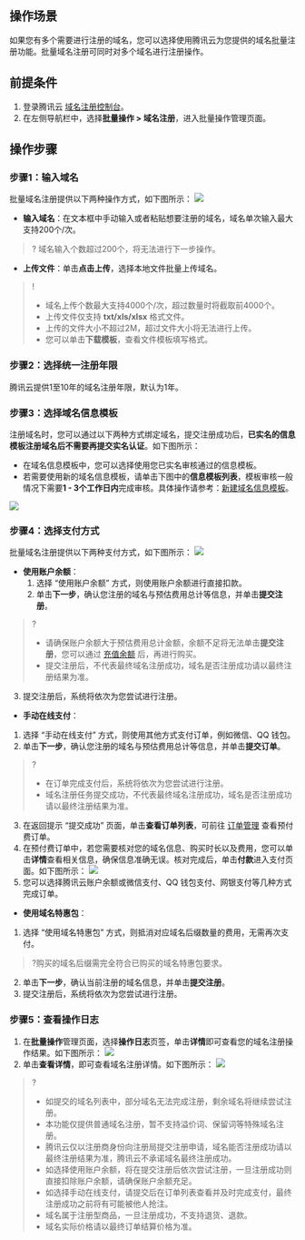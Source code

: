 ## 操作场景
如果您有多个需要进行注册的域名，您可以选择使用腾讯云为您提供的域名批量注册功能。批量域名注册可同时对多个域名进行注册操作。

## 前提条件
1. 登录腾讯云 [域名注册控制台](https://console.cloud.tencent.com/domain/)。    
2. 在左侧导航栏中，选择**批量操作 > 域名注册**，进入批量操作管理页面。

## 操作步骤

### 步骤1：输入域名

批量域名注册提供以下两种操作方式，如下图所示：
![](https://main.qcloudimg.com/raw/6c177df9abed147827451e325858e707.png)
- **输入域名**：在文本框中手动输入或者粘贴想要注册的域名，域名单次输入最大支持200个/次。
>? 域名输入个数超过200个，将无法进行下一步操作。
>
- **上传文件**：单击**点击上传**，选择本地文件批量上传域名。
>!
> - 域名上传个数最大支持4000个/次，超过数量时将截取前4000个。
> - 上传文件仅支持 **txt/xls/xlsx** 格式文件。
> - 上传的文件大小不超过2M，超过文件大小将无法进行上传。
> - 您可以单击**下载模板**，查看文件模板填写格式。

### 步骤2：选择统一注册年限
腾讯云提供1至10年的域名注册年限，默认为1年。

### 步骤3：选择域名信息模板
注册域名时，您可以通过以下两种方式绑定域名，提交注册成功后，**已实名的信息模板注册域名后不需要再提交实名认证**。如下图所示：
- 在域名信息模板中，您可以选择使用您已实名审核通过的信息模板。
- 若需要使用新的域名信息模板，请单击下图中的**信息模板列表**，模板审核一般情况下需要**1 - 3个工作日内**完成审核。具体操作请参考：[新建域名信息模板](https://cloud.tencent.com/document/product/242/15435#.E6.96.B0.E5.BB.BA.E5.9F.9F.E5.90.8D.E4.BF.A1.E6.81.AF.E6.A8.A1.E6.9D.BF)。

![](https://qcloudimg.tencent-cloud.cn/raw/106eed20dff20bf1910d512a27207349.png)

### 步骤4：选择支付方式
批量域名注册提供以下两种支付方式，如下图所示：
![](https://main.qcloudimg.com/raw/fce8897397c4b800b7d8f7f519abca78.png)
- **使用账户余额**：
  1. 选择 “使用账户余额” 方式，则使用账户余额进行直接扣款。
  2. 单击**下一步**，确认您注册的域名与预估费用总计等信息，并单击**提交注册**。
>?
>- 请确保账户余额大于预估费用总计金额，余额不足将无法单击**提交注册**，您可以通过 [充值余额](https://console.cloud.tencent.com/expense/recharge) 后，再进行购买。
> - 提交注册后，不代表最终域名注册成功，域名是否注册成功请以最终注册结果为准。
>
 3. 提交注册后，系统将依次为您尝试进行注册。
- **手动在线支付**：
 1. 选择 “手动在线支付” 方式，则使用其他方式支付订单，例如微信、QQ 钱包。
 2. 单击**下一步**，确认您注册的域名与预估费用总计等信息，并单击**提交订单**。
>?
> - 在订单完成支付后，系统将依次为您尝试进行注册。
> - 域名注册任务提交成功，不代表最终域名注册成功，域名是否注册成功请以最终注册结果为准。
> 
 3. 在返回提示 “提交成功” 页面，单击**查看订单列表**，可前往 [订单管理](https://console.cloud.tencent.com/expense/deal) 查看预付费订单。  
 4. 在预付费订单中，若您需要核对您的域名信息、购买时长以及费用，您可以单击**详情**查看相关信息，确保信息准确无误。核对完成后，单击**付款**进入支付页面。如下图所示：
![](https://main.qcloudimg.com/raw/5d767e9f6edb511725787ee9e9beadc0.png)
 5. 您可以选择腾讯云账户余额或微信支付、QQ 钱包支付、网银支付等几种方式完成订单。
- **使用域名特惠包**：
 1. 选择 “使用域名特惠包” 方式，则抵消对应域名后缀数量的费用，无需再次支付。
>?购买的域名后缀需完全符合已购买的域名特惠包要求。
>
 2. 单击**下一步**，确认当前注册的域名信息，并单击**提交注册**。
 3. 提交注册后，系统将依次为您尝试进行注册。


### 步骤5：查看操作日志
1. 在**批量操作**管理页面，选择**操作日志**页签，单击**详情**即可查看您的域名注册操作结果。如下图所示：
![](https://main.qcloudimg.com/raw/25d36f3640df4e718e1be8a0e3d9910d.png)
2. 单击**查看详情**，即可查看域名注册详情。如下图所示：
![](https://main.qcloudimg.com/raw/ba9a796729a1110a41f717d93a792469.png)

>?
> - 如提交的域名列表中，部分域名无法完成注册，剩余域名将继续尝试注册。
> - 本功能仅提供普通域名注册，暂不支持溢价词、保留词等特殊域名注册。
> - 腾讯云仅以注册商身份向注册局提交注册申请，域名能否注册成功请以最终注册结果为准，腾讯云不承诺域名最终注册成功。
> - 如选择使用账户余额，将在提交注册后依次尝试注册，一旦注册成功则直接扣除账户余额，请确保账户余额充足。
> - 如选择手动在线支付，请提交后在订单列表查看并及时完成支付，最终注册成功之前将有可能被他人抢注。
> - 域名属于注册型商品，一旦注册成功，不支持退货、退款。
> - 域名实际价格请以最终订单结算价格为准。


